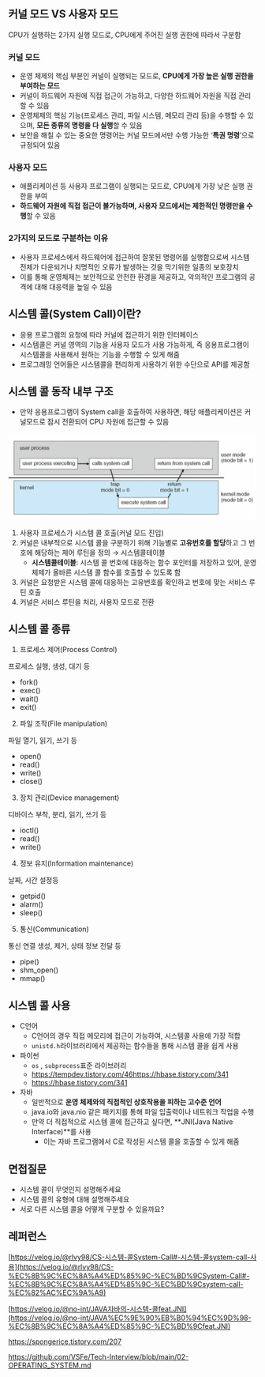 ## 커널 모드 VS 사용자 모드

CPU가 실행하는 2가지 실행 모드로, CPU에게 주어진 실행 권한에 따라서 구분함

### 커널 모드

- 운영 체제의 핵심 부분인 커널이 실행되는 모드로, **CPU에게 가장 높은 실행 권한을 부여하는 모드**
- 커널이 하드웨어 자원에 직접 접근이 가능하고, 다양한 하드웨어 자원을 직접 관리할 수 있음
- 운영체제의 핵심 기능(프로세스 관리, 파일 시스템, 메모리 관리 등)을 수행할 수 있으며, **모든 종류의 명령을 다 실행**할 수 있음
- 보안을 해칠 수 있는 중요한 명령어는 커널 모드에서만 수행 가능한 ‘**특권 명령**’으로 규정되어 있음

### 사용자 모드

- 애플리케이션 등 사용자 프로그램이 실행되는 모드로, CPU에게 가장 낮은 실행 권한을 부여
- **하드웨어 자원에 직접 접근이 불가능하며, 사용자 모드에서는 제한적인 명령만을 수행**할 수 있음

### 2가지의 모드로 구분하는 이유

- 사용자 프로세스에서 하드웨어에 접근하여 잘못된 명령어를 실행함으로써 시스템 전체가 다운되거나 치명적인 오류가 발생하는 것을 막기위한 일종의 보호장치
- 이를 통해 운영체제는 보안적으로 안전한 환경을 제공하고, 악의적인 프로그램의 공격에 대해 대응력을 높일 수 있음

## 시스템 콜(System Call)이란?

- 응용 프로그램의 요청에 따라 커널에 접근하기 위한 인터페이스
- 시스템콜은 커널 영역의 기능을 사용자 모드가 사용 가능하게, 즉 응용프로그램이 시스템콜을 사용해서 원하는 기능을 수행할 수 있게 해줌
- 프로그래밍 언어들은 시스템콜을 편리하게 사용하기 위한 수단으로 API를 제공함

## 시스템 콜 동작 내부 구조

- 만약 응용프로그램이 System call을 호출하여 사용하면, 해당 애플리케이션은 커널모드로 잠시 전환되어 CPU 자원에 접근할 수 있음

![alt text](img/os_system_call_img.png)

1. 사용자 프로세스가 시스템 콜 호출(커널 모드 진입)
2. 커널은 내부적으로 시스템 콜을 구분하기 위해 기능별로 **고유번호를 할당**하고 그 번호에 해당하는 제어 루틴을 정의 → 시스템콜테이블
   - **시스템콜테이블**: 시스템 콜 번호에 대응하는 함수 포인터를 저장하고 있어, 운영 체제가 올바른 시스템 콜 함수를 호출할 수 있도록 함
3. 커널은 요청받은 시스템 콜에 대응하는 고유번호를 확인하고 번호에 맞는 서비스 루틴 호출
4. 커널은 서비스 루틴을 처리, 사용자 모드로 전환

## 시스템 콜 종류

1. 프로세스 제어(Process Control)

프로세스 실행, 생성, 대기 등

- fork()
- exec()
- wait()
- exit()

2. 파일 조작(File manipulation)

파일 열기, 읽기, 쓰기 등

- open()
- read()
- write()
- close()

3. 장치 관리(Device management)

디바이스 부착, 분리, 읽기, 쓰기 등

- ioctl()
- read()
- write()

4. 정보 유지(Information maintenance)

날짜, 시간 설정등

- getpid()
- alarm()
- sleep()

5. 통신(Communication)

통신 연결 생성, 제거, 상태 정보 전달 등

- pipe()
- shm_open()
- mmap()

## 시스템 콜 사용

- C언어
  - C언어의 경우 직접 메모리에 접근이 가능하여, 시스템콜 사용에 가장 적합
  - `unistd.h`라이브러리에서 제공하는 함수들을 통해 시스템 콜을 쉽게 사용
- 파이썬
  - `os` , `subprocess`표준 라이브러리
  - https://tempdev.tistory.com/46https://hbase.tistory.com/341
  - https://hbase.tistory.com/341
- 자바
  - 일반적으로 **운영 체제와의 직접적인 상호작용을 피하는 고수준 언어**
  - java.io와 java.nio 같은 패키지를 통해 파일 입출력이나 네트워크 작업을 수행
  - 만약 더 직접적으로 시스템 콜에 접근하고 싶다면, **JNI(Java Native Interface)**를 사용
    - 이는 자바 프로그램에서 C로 작성된 시스템 콜을 호출할 수 있게 해줌

## 면접질문

- 시스템 콜이 무엇인지 설명해주세요
- 시스템 콜의 유형에 대해 설명해주세요
- 서로 다른 시스템 콜을 어떻게 구분할 수 있을까요?

## 레퍼런스

[https://velog.io/@rlvy98/CS-시스템-콜System-Call#-시스템-콜system-call-사용](https://velog.io/@rlvy98/CS-%EC%8B%9C%EC%8A%A4%ED%85%9C-%EC%BD%9CSystem-Call#-%EC%8B%9C%EC%8A%A4%ED%85%9C-%EC%BD%9Csystem-call-%EC%82%AC%EC%9A%A9)

[https://velog.io/@no-int/JAVA자바의-시스템-콜feat.JNI](https://velog.io/@no-int/JAVA%EC%9E%90%EB%B0%94%EC%9D%98-%EC%8B%9C%EC%8A%A4%ED%85%9C-%EC%BD%9Cfeat.JNI)

https://spongerice.tistory.com/207

https://github.com/VSFe/Tech-Interview/blob/main/02-OPERATING_SYSTEM.md
